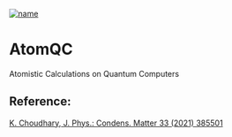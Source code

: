 [![name](https://colab.research.google.com/assets/colab-badge.svg)](https://colab.research.google.com/github/knc6/jarvis-tools-notebooks/blob/master/jarvis-tools-notebooks/Qiskit_based_electronic_bandstructure_.ipynb)

# AtomQC

Atomistic Calculations on Quantum Computers



Reference:
---------------

[K. Choudhary, J. Phys.: Condens. Matter 33 (2021) 385501]( https://iopscience.iop.org/article/10.1088/1361-648X/ac1154/meta)
